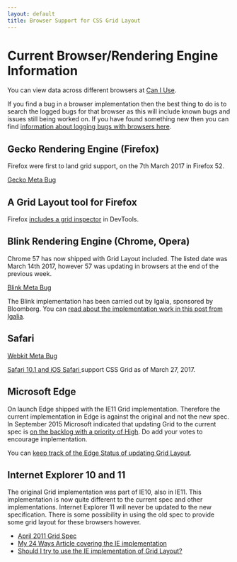 ```yaml
---
layout: default
title: Browser Support for CSS Grid Layout
---
```


# Current Browser/Rendering Engine Information

You can view data across different browsers at [Can I Use](http://caniuse.com/#feat=css-grid). 

If you find a bug in a browser implementation then the best thing to do is to search the logged bugs for that browser as this will include known bugs and issues still being worked on. If you have found something new then you can find [information about logging bugs with browsers here](http://testthewebforward.org/docs/bugs.html).

## Gecko Rendering Engine (Firefox)

Firefox were first to land grid support, on the 7th March 2017 in Firefox 52.

[Gecko Meta Bug](https://bugzilla.mozilla.org/show_bug.cgi?id=616605)

## A Grid Layout tool for Firefox

Firefox [includes a grid inspector](https://hacks.mozilla.org/2016/12/css-grid-and-grid-highlighter-now-in-firefox-developer-edition/) in DevTools.

## Blink Rendering Engine (Chrome, Opera)

Chrome 57 has now shipped with Grid Layout included. The listed date was March 14th 2017, however 57 was updating in browsers at the end of the previous week.

[Blink Meta Bug](https://code.google.com/p/chromium/issues/detail?id=79180)

The Blink implementation has been carried out by Igalia, sponsored by Bloomberg. You can [read about the implementation work in this post from Igalia](http://blogs.igalia.com/mrego/2015/01/08/css-grid-layout-2014-recap-implementation-status/).


## Safari

[Webkit Meta Bug](https://bugs.webkit.org/show_bug.cgi?id=60731)

[Safari 10.1 and iOS Safari ](https://developer.apple.com/library/content/releasenotes/General/WhatsNewInSafari/Articles/Safari_10_1.html) support CSS Grid as of March 27, 2017.

## Microsoft Edge

On launch Edge shipped with the IE11 Grid implementation. Therefore the current implementation in Edge is against the original and not the new spec. In September 2015 Microsoft indicated that updating Grid to the current spec is [on the backlog with a priority of High](https://wpdev.uservoice.com/forums/257854-microsoft-edge-developer/suggestions/6514853-update-css-grid). Do add your votes to encourage implementation.

You can [keep track of the Edge Status of updating Grid Layout](https://developer.microsoft.com/en-us/microsoft-edge/platform/status/gridupdate/?q=grid%20update).

## Internet Explorer 10 and 11

The original Grid implementation was part of IE10, also in IE11. This implementation is now quite different to the current spec and other implementations. Internet Explorer 11 will never be updated to the new specification. There is some possibility in using the old spec to provide some grid layout for these browsers however.

- [April 2011 Grid Spec](http://www.w3.org/TR/2011/WD-css3-grid-layout-20110407/)
- [My 24 Ways Article covering the IE implementation](http://24ways.org/2012/css3-grid-layout/)
- [Should I try to use the IE implementation of Grid Layout?](https://rachelandrew.co.uk/archives/2016/11/26/should-i-try-to-use-the-ie-implementation-of-css-grid-layout/)

